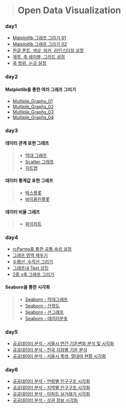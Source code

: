 > # Open Data Visualization
### day1
* [Matplotlib 그래프 그리기 01](code/Graph_01.ipynb)
* [Matplotlib 그래프 그리기 02](code/Graph_02.ipynb)
* [한글 폰트, 색상, 마커, 라인스타일 설정](code/Pont,Color,Marker,LineStyle.ipynb)
* [제목, 축 레이블, 그리드 설정](code/Title,Axis_Label,Grid.ipynb)
* [축 범위, 눈금 설정](code/Axis_Range,ticks.ipynb)

### day2
 #### Matplotlib을 통한 여러 그래프 그리기
* [Multiple_Graphs_01](code/Multiple_Graphs_01.ipynb)
* [Multiple_Graphs_02](code/Multiple_Graphs_02.ipynb)
* [Multiple_Graphs_03](code/Multiple_Graphs_03.ipynb)
* [Multiple_Graphs_04](code/Multiple_Graphs_04.ipynb)

### day3
 #### 데이터 관계 표현 그래프
> * [막대 그래프](code/Bar_Graph.ipynb)
> * [Scatter 그래프](code/Scatter_Graph.ipynb)
> * [히트맵](code/HitMap.ipynb)
 #### 데이터 통계값 표현 그래프
> * [박스플롯](code/Boxplot.ipynb)
> * [바이올린플롯](code/Violinplot.ipynb)
 #### 데이터 비율 그래프
> * [파이차트](code/Pie.ipynb)

### day4
* [rcParms를 통한 공통 속성 설정](code/rcParms.ipynb)
* [그래프 영역 채우기](code/Area_Fill.ipynb)
* [수평선, 수직선 그리기](code/Horizontal,Vertical_lines.ipynb)
* [그래프내 Text 삽입](code/Text.ipynb)
* [2중 y축 그래프 그리기](code/Double_y-axis.ipynb)

 #### Seaborn을 통한 시각화
> * [Seaborn - 막대그래프](code/Seaborn_Barplot.ipynb)
> * [Seaborn - 산점도](code/Seaborn_Scatter.ipynb)
> * [Seaborn - 선그래프](code/Seaborn_lineplot.ipynb)
> * [Seaborn - 데이터분포](code/Seaborn_Distribution.ipynb)

### day5
* [공공데이터 분석 - 서울시 연간 기온변화 분석 및 시각화](code/서울시_연간_기온변화_분석_및_시각화.ipynb)
* [공공데이터 분석 - 전국 지점별 기온 분석](code/전국_지점별_기온_분석.ipynb)
* [공공데이터 분석 - 서울시 폭염, 열대야 현황 시각화](code/서울시_폭염,열대야_현황_시각화.ipynb)
### day6
* [공공데이터 분석 - 연령별 인구구조 시각화](code/연령별_인구구조_시각화.ipynb)
* [공공데이터 분석 - 지역별 인구구조 시각화](code/지역별_인구구조_시각화.ipynb)
* [공공데이터 분석 - 아파트 실거래가 시각화](code/아파트_실거래가_시각화.ipynb)
* [공공데이터 분석 - 상권 정보 시각화](code/상권_정보_시각화.ipynb)
